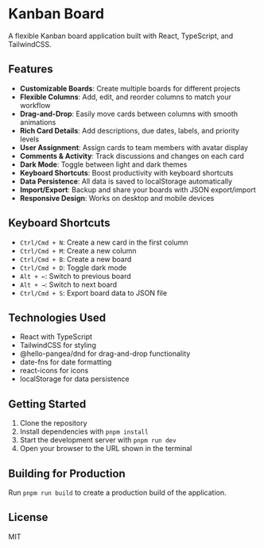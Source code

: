 # Kanban Board

A flexible Kanban board application built with React, TypeScript, and TailwindCSS.

## Features

- **Customizable Boards**: Create multiple boards for different projects
- **Flexible Columns**: Add, edit, and reorder columns to match your workflow
- **Drag-and-Drop**: Easily move cards between columns with smooth animations
- **Rich Card Details**: Add descriptions, due dates, labels, and priority levels
- **User Assignment**: Assign cards to team members with avatar display
- **Comments & Activity**: Track discussions and changes on each card
- **Dark Mode**: Toggle between light and dark themes
- **Keyboard Shortcuts**: Boost productivity with keyboard shortcuts
- **Data Persistence**: All data is saved to localStorage automatically
- **Import/Export**: Backup and share your boards with JSON export/import
- **Responsive Design**: Works on desktop and mobile devices

## Keyboard Shortcuts

- `Ctrl/Cmd + N`: Create a new card in the first column
- `Ctrl/Cmd + M`: Create a new column
- `Ctrl/Cmd + B`: Create a new board
- `Ctrl/Cmd + D`: Toggle dark mode
- `Alt + ←`: Switch to previous board
- `Alt + →`: Switch to next board
- `Ctrl/Cmd + S`: Export board data to JSON file

## Technologies Used

- React with TypeScript
- TailwindCSS for styling
- @hello-pangea/dnd for drag-and-drop functionality
- date-fns for date formatting
- react-icons for icons
- localStorage for data persistence

## Getting Started

1. Clone the repository
2. Install dependencies with `pnpm install`
3. Start the development server with `pnpm run dev`
4. Open your browser to the URL shown in the terminal

## Building for Production

Run `pnpm run build` to create a production build of the application.

## License

MIT
